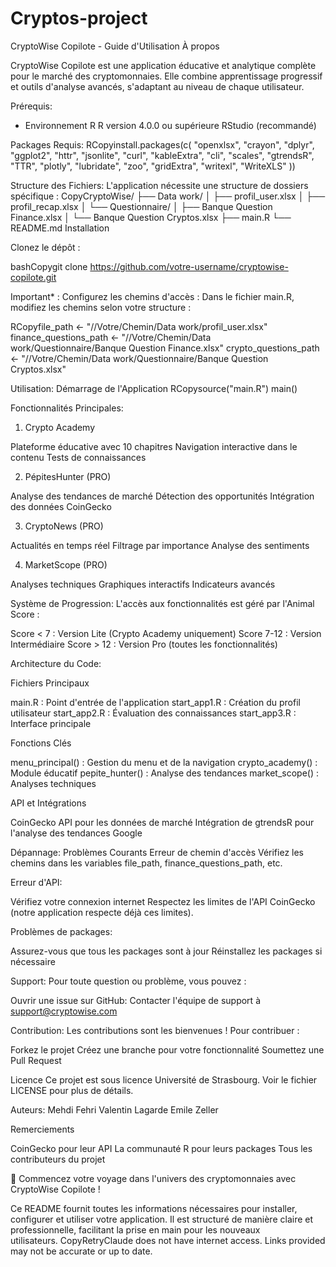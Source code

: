 # Cryptos-project

CryptoWise Copilote - Guide d'Utilisation
À propos

CryptoWise Copilote est une application éducative et analytique complète pour le marché des cryptomonnaies. Elle combine apprentissage progressif et outils d'analyse avancés, s'adaptant au niveau de chaque utilisateur.

Prérequis:
- Environnement R
R version 4.0.0 ou supérieure
RStudio (recommandé)

Packages Requis:
RCopyinstall.packages(c(
  "openxlsx",
  "crayon",
  "dplyr",
  "ggplot2",
  "httr",
  "jsonlite",
  "curl",
  "kableExtra",
  "cli",
  "scales",
  "gtrendsR",
  "TTR",
  "plotly",
  "lubridate",
  "zoo",
  "gridExtra",
  "writexl",
  "WriteXLS"
))

Structure des Fichiers:
L'application nécessite une structure de dossiers spécifique :
CopyCryptoWise/
├── Data work/
│   ├── profil_user.xlsx
│   ├── profil_recap.xlsx
│   └── Questionnaire/
│       ├── Banque Question Finance.xlsx
│       └── Banque Question Cryptos.xlsx
├── main.R
└── README.md
Installation

Clonez le dépôt :

bashCopygit clone https://github.com/votre-username/cryptowise-copilote.git

Important* : Configurez les chemins d'accès :
Dans le fichier main.R, modifiez les chemins selon votre structure :

RCopyfile_path <- "//Votre/Chemin/Data work/profil_user.xlsx"
finance_questions_path <- "//Votre/Chemin/Data work/Questionnaire/Banque Question Finance.xlsx"
crypto_questions_path <- "//Votre/Chemin/Data work/Questionnaire/Banque Question Cryptos.xlsx"

Utilisation:
Démarrage de l'Application
RCopysource("main.R")
main()

Fonctionnalités Principales:

1. Crypto Academy

Plateforme éducative avec 10 chapitres
Navigation interactive dans le contenu
Tests de connaissances

2. PépitesHunter (PRO)

Analyse des tendances de marché
Détection des opportunités
Intégration des données CoinGecko


3. CryptoNews (PRO)

Actualités en temps réel
Filtrage par importance
Analyse des sentiments


4. MarketScope (PRO)

Analyses techniques
Graphiques interactifs
Indicateurs avancés


Système de Progression:
L'accès aux fonctionnalités est géré par l'Animal Score :

Score < 7 : Version Lite (Crypto Academy uniquement)
Score 7-12 : Version Intermédiaire
Score > 12 : Version Pro (toutes les fonctionnalités)

Architecture du Code:

Fichiers Principaux

main.R : Point d'entrée de l'application
start_app1.R : Création du profil utilisateur
start_app2.R : Évaluation des connaissances
start_app3.R : Interface principale

Fonctions Clés

menu_principal() : Gestion du menu et de la navigation
crypto_academy() : Module éducatif
pepite_hunter() : Analyse des tendances
market_scope() : Analyses techniques

API et Intégrations

CoinGecko API pour les données de marché
Intégration de gtrendsR pour l'analyse des tendances Google

Dépannage:
Problèmes Courants
Erreur de chemin d'accès
Vérifiez les chemins dans les variables file_path, finance_questions_path, etc.


Erreur d'API:

Vérifiez votre connexion internet
Respectez les limites de l'API CoinGecko (notre application respecte déjà ces limites). 


Problèmes de packages:

Assurez-vous que tous les packages sont à jour
Réinstallez les packages si nécessaire



Support:
Pour toute question ou problème, vous pouvez :

Ouvrir une issue sur GitHub:
Contacter l'équipe de support à support@cryptowise.com

Contribution:
Les contributions sont les bienvenues ! Pour contribuer :

Forkez le projet
Créez une branche pour votre fonctionnalité
Soumettez une Pull Request

Licence
Ce projet est sous licence Université de Strasbourg. Voir le fichier LICENSE pour plus de détails.

Auteurs:
Mehdi Fehri
Valentin Lagarde
Emile Zeller


Remerciements

CoinGecko pour leur API
La communauté R pour leurs packages
Tous les contributeurs du projet


🚀 Commencez votre voyage dans l'univers des cryptomonnaies avec CryptoWise Copilote !

Ce README fournit toutes les informations nécessaires pour installer, configurer et utiliser votre application. Il est structuré de manière claire et professionnelle, facilitant la prise en main pour les nouveaux utilisateurs. CopyRetryClaude does not have internet access. Links provided may not be accurate or up to date.
